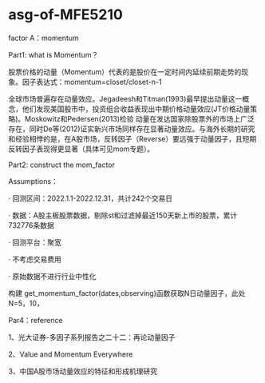 # asg-of-MFE5210
factor A：momentum

Part1: what is Momentum？

股票价格的动量（Momentum）代表的是股价在一定时间内延续前期走势的现象。因子表达式：momentum=closet/closet-n-1

全球市场普遍存在动量效应。Jegadeesh和Titman(1993)最早提出动量这一概念，他们发现美国股市中，投资组合收益表现出中期价格动量效应(JT价格动量策略)。Moskowitz和Pedersen(2013)检验 动量在发达国家除股票外的市场上广泛存在，同时De等(2012)证实新兴市场同样存在显著动量效应。与海外长期的研究和经验相悖的是，在A股市场，反转因子（Reverse）要远强于动量因子，且短期反转因子表现得更显著（具体可见mom专题）。

Part2: construct the mom_factor

Assumptions：

· 回测区间：2022.1.1-2022.12.31，共计242个交易日

· 数据：A股主板股票数据，剔除st和过滤掉最近150天新上市的股票，累计732776条数据

· 回测平台：聚宽

· 不考虑交易费用

· 原始数据不进行行业中性化

构建 get_momentum_factor(dates,observing)函数获取N日动量因子，此处N=5，10，



Par4：reference

1、光大证券-多因子系列报告之二十二：再论动量因子

2、Value and Momentum Everywhere

3、中国A股市场动量效应的特征和形成机理研究
